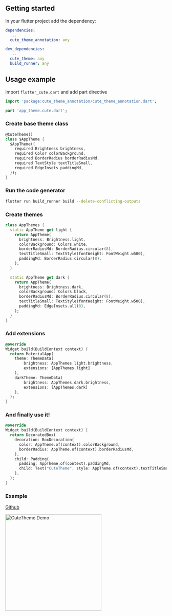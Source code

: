 ## Getting started

In your flutter project add the dependency:

```yml
dependencies:
  ...
  cute_theme_annotation: any

dev_dependencies:
  ...
  cute_theme: any
  build_runner: any
```

## Usage example

Import `flutter_cute.dart` and add part directive

```dart
import 'package:cute_theme_annotation/cute_theme_annotation.dart';

part 'app_theme.cute.dart';
```

### Create base theme class
```dart
@CuteTheme()
class $AppTheme {
  $AppTheme({
    required Brightness brightness,
    required Color colorBackground,
    required BorderRadius borderRadiusMd,
    required TextStyle textTitleSmall,
    required EdgeInsets paddingMd,
  });
}
```

### Run the code generator
```bash
flutter run build_runner build --delete-conflicting-outputs
```

### Create themes
```dart
class AppThemes {
  static AppTheme get light {
    return AppTheme(
      brightness: Brightness.light,
      colorBackground: Colors.white,
      borderRadiusMd: BorderRadius.circular(8),
      textTitleSmall: TextStyle(fontWeight: FontWeight.w500),
      paddingMd: BorderRadius.circular(8),
    );
  }

  static AppTheme get dark {
    return AppTheme(
      brightness: Brightness.dark,
      colorBackground: Colors.black,
      borderRadiusMd: BorderRadius.circular(8),
      textTitleSmall: TextStyle(fontWeight: FontWeight.w500),
      paddingMd: EdgeInsets.all(8),
    );
  }
}
```

### Add extensions
```dart
@override
Widget build(BuildContext context) {
  return MaterialApp(
    theme: ThemeData(
        brightness: AppThemes.light.brightness, 
        extensions: [AppThemes.light]
    ),
    darkTheme: ThemeData(
        brightness: AppThemes.dark.brightness, 
        extensions: [AppThemes.dark]
    ),
  );
}
```

### And finally use it!
```dart
@override
Widget build(BuildContext context) {
  return DecoratedBox(
    decoration: BoxDecoration(
      color: AppTheme.of(context).colorBackground,
      borderRadius: AppTheme.of(context).borderRadiusMd,
    ),
    child: Padding(
      padding: AppTheme.of(context).paddingMd,
      child: Text("CuteTheme", style: AppTheme.of(context).textTitleSmall),
    ),
  );
}
```

### Example
[Github](https://github.com/iSa1vatore/flutter-cute/tree/main/examples/coffee_3in1)

<img src="https://i.ibb.co/FJ36MCR/cute-theme-demo.gif" alt="CuteTheme Demo" style="width:300px;"/>